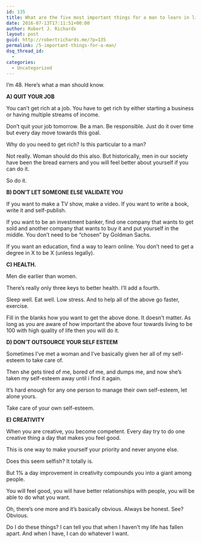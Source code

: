 ```yaml
---
id: 135
title: What are the five most important things for a man to learn in life?
date: 2016-07-13T17:11:51+00:00
author: Robert J. Richards
layout: post
guid: http://robertrichards.me/?p=135
permalink: /5-important-things-for-a-man/
dsq_thread_id:
  - 
categories:
  - Uncategorized
---
```

I&#8217;m 48. Here&#8217;s what a man should know.

**A) QUIT YOUR JOB**

You can&#8217;t get rich at a job. You have to get rich by either starting a business or having multiple streams of income.

Don&#8217;t quit your job tomorrow. Be a man. Be responsible. Just do it over time but every day move towards this goal.

Why do you need to get rich? Is this particular to a man?

Not really. Woman should do this also. But historically, men in our society have been the bread earners and you will feel better about yourself if you can do it.

So do it.

<!--more-->

**B) DON’T LET SOMEONE ELSE VALIDATE YOU**

If you want to make a TV show, make a video. If you want to write a book, write it and self-publish.

If you want to be an investment banker, find one company that wants to get sold and another company that wants to buy it and put yourself in the middle. You don&#8217;t need to be &#8220;chosen&#8221; by Goldman Sachs.

If you want an education, find a way to learn online. You don&#8217;t need to get a degree in X to be X (unless legally).

**C) HEALTH.**

Men die earlier than women.

There&#8217;s really only three keys to better health. I&#8217;ll add a fourth.

Sleep well. Eat well. Low stress. And to help all of the above go faster, exercise.

Fill in the blanks how you want to get the above done. It doesn&#8217;t matter. As long as you are aware of how important the above four towards living to be 100 with high quality of life then you will do it.

**D) DON’T OUTSOURCE YOUR SELF ESTEEM**

Sometimes I&#8217;ve met a woman and I&#8217;ve basically given her all of my self-esteem to take care of.

Then she gets tired of me, bored of me, and dumps me, and now she&#8217;s taken my self-esteem away until i find it again.

It&#8217;s hard enough for any one person to manage their own self-esteem, let alone yours.

Take care of your own self-esteem.

**E) CREATIVITY**

When you are creative, you become competent. Every day try to do one creative thing a day that makes you feel good.

This is one way to make yourself your priority and never anyone else.

Does this seem selfish? It totally is.

But 1% a day improvement in creativity compounds you into a giant among people.

You will feel good, you will have better relationships with people, you will be able to do what you want.

Oh, there’s one more and it’s basically obvious. Always be honest. See? Obvious.

Do I do these things? I can tell you that when I haven&#8217;t my life has fallen apart. And when I have, I can do whatever I want.